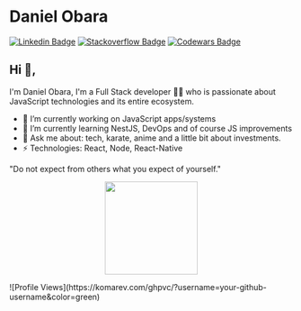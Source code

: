 # Daniel Obara
[![Linkedin Badge](https://img.shields.io/badge/-danielobara-blue?style=flat-square&logo=Linkedin&logoColor=white&link=https://www.linkedin.com/in/danielobara/)](https://www.linkedin.com/in/danielobara/)
[![Stackoverflow Badge](https://img.shields.io/badge/-Stackoverflow-4CA143?style=flat-square&logo=Stackoverflow&logoColor=white&link=https://stackoverflow.com/users/10564639/daniel-obara)](https://stackoverflow.com/users/10564639/daniel-obara)
[![Codewars Badge](https://www.codewars.com/users/TsutomuObara/badges/micro)](https://www.codewars.com/users/TsutomuObara/badges/micro)

## Hi 👋, 
I'm Daniel Obara, I'm a Full Stack developer 👨‍💻 who is passionate about JavaScript technologies and its entire ecosystem. 

- 🔭 I’m currently working on JavaScript apps/systems
- 🌱 I’m currently learning NestJS, DevOps and of course JS improvements
- 💬 Ask me about: tech, karate, anime and a little bit about investments.
-  ⚡ Technologies: React, Node, React-Native

"Do not expect from others what you expect of yourself." 

<p align="center">
  <a href="https://github.com/DanielObara/github-readme-stats">
    <img
      align="center"
      height="165"
      src="https://github-readme-stats.vercel.app/api?username=DanielObara&count_private=true&show_icons=true&custom_title=Github%20Status&hide=issues&theme=radical"
    />
  </a>
</p>
![Profile Views](https://komarev.com/ghpvc/?username=your-github-username&color=green)
